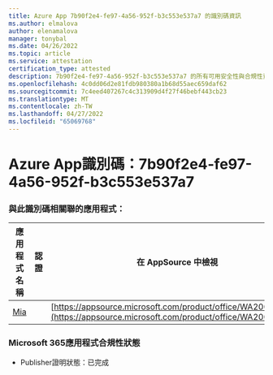 ```yaml
---
title: Azure App 7b90f2e4-fe97-4a56-952f-b3c553e537a7 的識別碼資訊
ms.author: elmalova
author: elenamalova
manager: tonybal
ms.date: 04/26/2022
ms.topic: article
ms.service: attestation
certification_type: attested
description: 7b90f2e4-fe97-4a56-952f-b3c553e537a7 的所有可用安全性與合規性資訊。
ms.openlocfilehash: 4c0dd06d2e81fdb980380a1b68d55aec659daf62
ms.sourcegitcommit: 7c4eed407267c4c313909d4f27f46bebf443cb23
ms.translationtype: MT
ms.contentlocale: zh-TW
ms.lasthandoff: 04/27/2022
ms.locfileid: "65069768"
---
```

# <a name="azure-app-id-7b90f2e4-fe97-4a56-952f-b3c553e537a7"></a>Azure App識別碼：7b90f2e4-fe97-4a56-952f-b3c553e537a7


### <a name="apps-associated-with-this-id"></a>與此識別碼相關聯的應用程式：
| **應用程式名稱** | **認證** | **在 AppSource 中檢視** |
|--------------|---------------|-----------------------|
| [Mia](../forward/WA200002417.md) |  | [https://appsource.microsoft.com/product/office/WA200002417](https://appsource.microsoft.com/product/office/WA200002417) |

### <a name="microsoft-365-app-compliance-status"></a>Microsoft 365應用程式合規性狀態
- Publisher證明狀態：已完成
